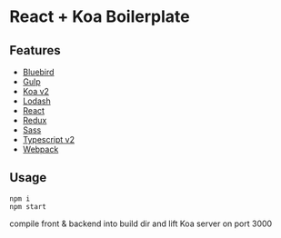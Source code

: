 # React + Koa Boilerplate

## Features
* [Bluebird](https://github.com/petkaantonov/bluebird)
* [Gulp](https://github.com/gulpjs/gulp)
* [Koa v2](https://github.com/koajs/koal)
* [Lodash](https://github.com/lodash/lodash)
* [React](https://github.com/facebook/react)
* [Redux](https://github.com/reactjs/redux)
* [Sass](https://github.com/sass/sass)
* [Typescript v2](https://github.com/Microsoft/TypeScript)
* [Webpack](https://github.com/webpack)

## Usage
```
npm i
npm start
```
compile front & backend into build dir and lift Koa server on port 3000

